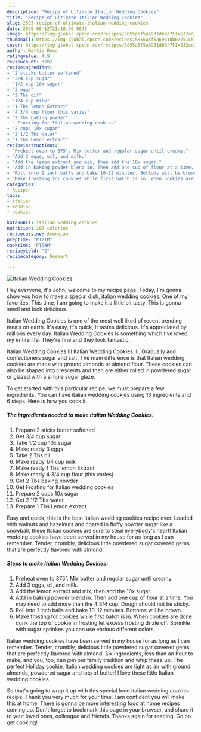 ```yaml
---
description: "Recipe of Ultimate Italian Wedding Cookies"
title: "Recipe of Ultimate Italian Wedding Cookies"
slug: 2593-recipe-of-ultimate-italian-wedding-cookies
date: 2020-08-12T21:18:56.004Z
image: https://img-global.cpcdn.com/recipes/5855a5f5a6931db0/751x532cq70/italian-wedding-cookies-recipe-main-photo.jpg
thumbnail: https://img-global.cpcdn.com/recipes/5855a5f5a6931db0/751x532cq70/italian-wedding-cookies-recipe-main-photo.jpg
cover: https://img-global.cpcdn.com/recipes/5855a5f5a6931db0/751x532cq70/italian-wedding-cookies-recipe-main-photo.jpg
author: Mattie Reed
ratingvalue: 4.9
reviewcount: 3782
recipeingredient:
- "2 sticks butter softened"
- "3/4 cup sugar"
- "1/2 cup 10x sugar"
- "3 eggs"
- "2 Tbs oil"
- "1/4 cup milk"
- "1 Tbs lemon Extract"
- "4 3/4 cup flour this varies"
- "2 Tbs baking powder"
- " Frosting for Italian wedding cookies"
- "2 cups 10x sugar"
- "2 1/2 Tbs water"
- "1 Tbs Lemon extract"
recipeinstructions:
- "Preheat oven to 375°. Mix butter and regular sugar until creamy."
- "Add 3 eggs, oil, and milk."
- "Add the lemon extract and mix, then add the 10x sugar."
- "Add in baking powder blend in. Then add one cup of flour at a time. You may need to add more than the 4 3/4 cup. Dough should not be sticky."
- "Roll into 1 inch balls and bake 10-12 minutes. Bottoms will be brown."
- "Make frosting for cookies while first batch is in. When cookies are done dunk the top of cookie in frosting let excess frosting drizle off. Sprinkle with sugar sprinkes you can use various different colors."
categories:
- Recipe
tags:
- italian
- wedding
- cookies

katakunci: italian wedding cookies 
nutrition: 207 calories
recipecuisine: American
preptime: "PT21M"
cooktime: "PT54M"
recipeyield: "2"
recipecategory: Dessert

---
```



![Italian Wedding Cookies](https://img-global.cpcdn.com/recipes/5855a5f5a6931db0/751x532cq70/italian-wedding-cookies-recipe-main-photo.jpg)

Hey everyone, it's John, welcome to my recipe page. Today, I'm gonna show you how to make a special dish, italian wedding cookies. One of my favorites. This time, I am going to make it a little bit tasty. This is gonna smell and look delicious.

Italian Wedding Cookies is one of the most well liked of recent trending meals on earth. It's easy, it's quick, it tastes delicious. It's appreciated by millions every day. Italian Wedding Cookies is something which I've loved my entire life. They're fine and they look fantastic.

Italian Wedding Cookies III Italian Wedding Cookies III. Gradually add confectioners sugar and salt. The main difference is that Italian wedding cookies are made with ground almonds or almond flour. These cookies can also be shaped into crescents and then are either rolled in powdered sugar or glazed with a simple sugar glaze.


To get started with this particular recipe, we must prepare a few ingredients. You can have italian wedding cookies using 13 ingredients and 6 steps. Here is how you cook it.

<!--inarticleads1-->

##### The ingredients needed to make Italian Wedding Cookies:

1. Prepare 2 sticks butter softened
1. Get 3/4 cup sugar
1. Take 1/2 cup 10x sugar
1. Make ready 3 eggs
1. Take 2 Tbs oil
1. Make ready 1/4 cup milk
1. Make ready 1 Tbs lemon Extract
1. Make ready 4 3/4 cup flour (this varies)
1. Get 2 Tbs baking powder
1. Get  Frosting for Italian wedding cookies
1. Prepare 2 cups 10x sugar
1. Get 2 1/2 Tbs water
1. Prepare 1 Tbs Lemon extract


Easy and quick, this is the best Italian wedding cookies recipe ever. Loaded with walnuts and hazelnuts and coated in fluffy powder sugar like a snowball, these Italian cookies are sure to steal everybody&#39;s heart! Italian wedding cookies have been served in my house for as long as I can remember. Tender, crumbly, delicious little powdered sugar covered gems that are perfectly flavored with almond. 

<!--inarticleads2-->

##### Steps to make Italian Wedding Cookies:

1. Preheat oven to 375°. Mix butter and regular sugar until creamy.
1. Add 3 eggs, oil, and milk.
1. Add the lemon extract and mix, then add the 10x sugar.
1. Add in baking powder blend in. Then add one cup of flour at a time. You may need to add more than the 4 3/4 cup. Dough should not be sticky.
1. Roll into 1 inch balls and bake 10-12 minutes. Bottoms will be brown.
1. Make frosting for cookies while first batch is in. When cookies are done dunk the top of cookie in frosting let excess frosting drizle off. Sprinkle with sugar sprinkes you can use various different colors.


Italian wedding cookies have been served in my house for as long as I can remember. Tender, crumbly, delicious little powdered sugar covered gems that are perfectly flavored with almond. Six ingredients, less than an hour to make, and you, too, can join our family tradition and whip these up. The perfect Holiday cookie, Italian wedding cookies are light as air with ground almonds, powdered sugar and lots of butter! I love these little Italian wedding cookies. 

So that's going to wrap it up with this special food italian wedding cookies recipe. Thank you very much for your time. I am confident you will make this at home. There is gonna be more interesting food at home recipes coming up. Don't forget to bookmark this page in your browser, and share it to your loved ones, colleague and friends. Thanks again for reading. Go on get cooking!
